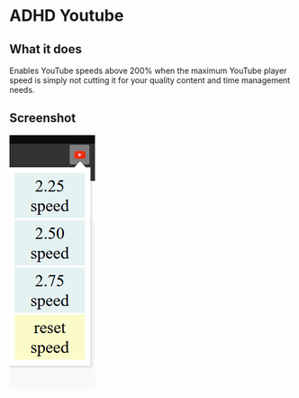 # ADHD Youtube

## What it does ##
Enables YouTube speeds above 200% when the maximum YouTube player speed is simply not cutting it for your quality content and time management needs.

## Screenshot
![Screenshot](screenshot.png)